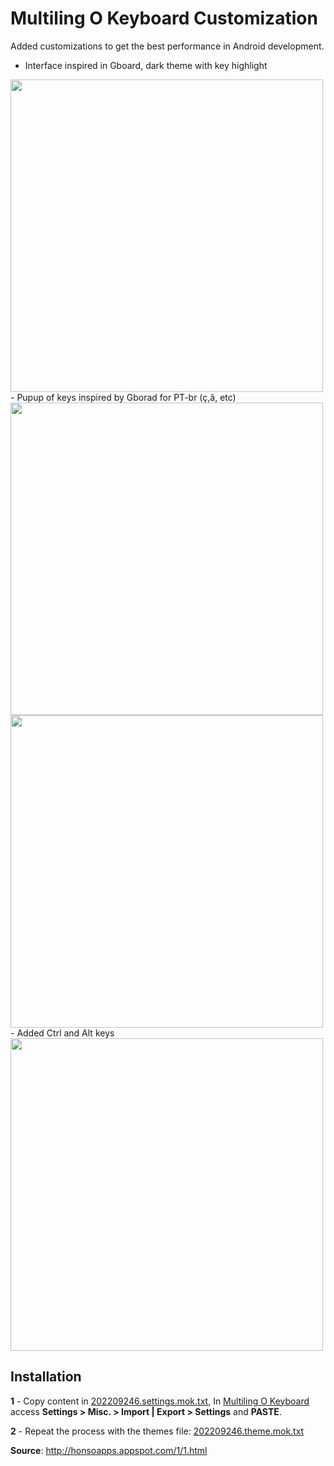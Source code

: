 # Multiling O Keyboard Customization 

Added customizations to get the best performance in Android development.

- Interface inspired in Gboard, dark theme with key highlight
<img src="https://user-images.githubusercontent.com/41086151/188286401-d5e4301d-98e9-4f36-84c1-ac5e749c7d00.png" width="500">
<br>
- Pupup of keys inspired by Gborad for PT-br (ç,ã, etc)
<img src="https://raw.githubusercontent.com/felipearc13/OKeyboard-settings/main/screenshot/Screenshot_2022-09-03-17-03-26-545_com.miui.videoplayer.png" width="500">
<img src="https://raw.githubusercontent.com/felipearc13/OKeyboard-settings/main/screenshot/Screenshot_2022-09-03-17-04-19-160_com.miui.videoplayer.png" width="500">
<br>
- Added Ctrl and Alt keys
<img src="https://raw.githubusercontent.com/felipearc13/OKeyboard-settings/main/screenshot/Screenshot_2022-09-03-17-05-19-631_com.android.fileexplorer.png" width="500">

## Installation
**1** - Copy content in [202209246.settings.mok.txt](https://github.com/felipearc13/OKeyboard-settings/blob/main/202209246.settings.mok.txt), 
In [Multiling O Keyboard](https://play.google.com/store/apps/details?id=kl.ime.oh&hl=pt_BR&gl=US) access  **Settings > Misc. > Import | Export > Settings** and **PASTE**.

**2** - Repeat the process with the themes file: [202209246.theme.mok.txt](https://github.com/felipearc13/OKeyboard-settings/blob/main/202209246.theme.mok.txt)

**Source**: http://honsoapps.appspot.com/1/1.html

